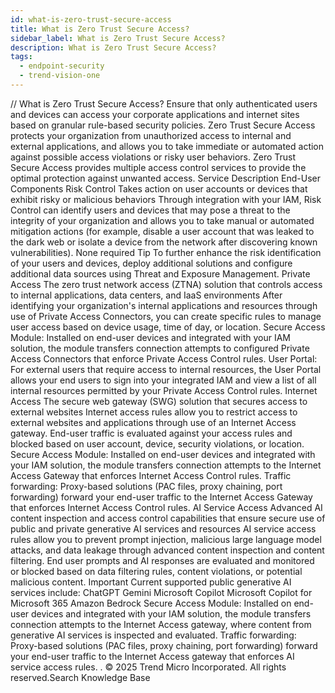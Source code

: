 ```yaml
---
id: what-is-zero-trust-secure-access
title: What is Zero Trust Secure Access?
sidebar_label: What is Zero Trust Secure Access?
description: What is Zero Trust Secure Access?
tags:
  - endpoint-security
  - trend-vision-one
---
```


/*<![CDATA[*/ $('#title').html($('meta[name=map-description]').attr('content')); /*]]>*/ What is Zero Trust Secure Access? Ensure that only authenticated users and devices can access your corporate applications and internet sites based on granular rule-based security policies. Zero Trust Secure Access protects your organization from unauthorized access to internal and external applications, and allows you to take immediate or automated action against possible access violations or risky user behaviors. Zero Trust Secure Access provides multiple access control services to provide the optimal protection against unwanted access. Service Description End-User Components Risk Control Takes action on user accounts or devices that exhibit risky or malicious behaviors Through integration with your IAM, Risk Control can identify users and devices that may pose a threat to the integrity of your organization and allows you to take manual or automated mitigation actions (for example, disable a user account that was leaked to the dark web or isolate a device from the network after discovering known vulnerabilities). None required Tip To further enhance the risk identification of your users and devices, deploy additional solutions and configure additional data sources using Threat and Exposure Management. Private Access The zero trust network access (ZTNA) solution that controls access to internal applications, data centers, and IaaS environments After identifying your organization's internal applications and resources through use of Private Access Connectors, you can create specific rules to manage user access based on device usage, time of day, or location. Secure Access Module: Installed on end-user devices and integrated with your IAM solution, the module transfers connection attempts to configured Private Access Connectors that enforce Private Access Control rules. User Portal: For external users that require access to internal resources, the User Portal allows your end users to sign into your integrated IAM and view a list of all internal resources permitted by your Private Access Control rules. Internet Access The secure web gateway (SWG) solution that secures access to external websites Internet access rules allow you to restrict access to external websites and applications through use of an Internet Access gateway. End-user traffic is evaluated against your access rules and blocked based on user account, device, security violations, or location. Secure Access Module: Installed on end-user devices and integrated with your IAM solution, the module transfers connection attempts to the Internet Access Gateway that enforces Internet Access Control rules. Traffic forwarding: Proxy-based solutions (PAC files, proxy chaining, port forwarding) forward your end-user traffic to the Internet Access Gateway that enforces Internet Access Control rules. AI Service Access Advanced AI content inspection and access control capabilities that ensure secure use of public and private generative AI services and resources AI service access rules allow you to prevent prompt injection, malicious large language model attacks, and data leakage through advanced content inspection and content filtering. End user prompts and AI responses are evaluated and monitored or blocked based on data filtering rules, content violations, or potential malicious content. Important Current supported public generative AI services include: ChatGPT Gemini Microsoft Copilot Microsoft Copilot for Microsoft 365 Amazon Bedrock Secure Access Module: Installed on end-user devices and integrated with your IAM solution, the module transfers connection attempts to the Internet Access gateway, where content from generative AI services is inspected and evaluated. Traffic forwarding: Proxy-based solutions (PAC files, proxy chaining, port forwarding) forward your end-user traffic to the Internet Access gateway that enforces AI service access rules. . © 2025 Trend Micro Incorporated. All rights reserved.Search Knowledge Base